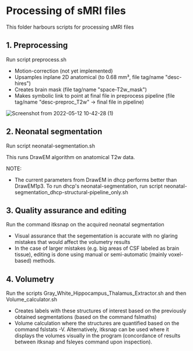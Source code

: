 # Processing of sMRI files

This folder harbours scripts for processing sMRI files

## 1. Preprocessing
Run script preprocess.sh

- Motion-correction (not yet implemented)
- Upsamples inplane 2D anatomical (to 0.68 mm³, file tag/name "desc-hires")
- Creates brain mask (file tag/name "space-T2w_mask")
- Makes symbolic link to point at final file in preprocess pipeline (file tag/name "desc-preproc_T2w" -> final file in pipeline)

![Screenshot from 2022-05-12 10-42-28 (1)](https://user-images.githubusercontent.com/80758491/227241846-23827b9e-1683-4773-a1db-f47d13b8d13a.png)


## 2. Neonatal segmentation
Run script neonatal-segmentation.sh

This runs DrawEM algorithm on anatomical T2w data.

NOTE: 
- The current parameters from DrawEM in dhcp performs better than DrawEM1p3. To run dhcp's neonatal-segmentation, run script neonatal-segmentation_dhcp-structural-pipeline_only.sh

## 3. Quality assurance and editing
Run the command itksnap on the acquired neonatal segmentation
- Visual assurance that the segementation is accurate with no glaring mistakes that would affect the volumetry results
- In the case of larger mistakes (e.g. big areas of CSF labeled as brain tissue), editing is done using manual or semi-automatic (mainly voxel-based) methods.


## 4. Volumetry
Run the scripts Gray_White_Hippocampus_Thalamus_Extractor.sh and then Volume_calculator.sh
- Creates labels with these structures of interest based on the previously obtained segmentations (based on the command fslmaths)
- Volume calculation where the structures are quantified based on the command fslstats -V. Alternatively, itksnap can be used where it displays the volumes visually in the program (concordance of results between itksnap and fsleyes command upon inspection). 
